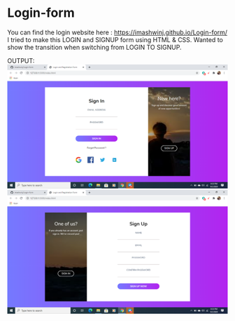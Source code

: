 # Login-form

You can find the login website here : https://imashwinj.github.io/Login-form/
I tried to make this LOGIN and SIGNUP form using HTML & CSS.
Wanted to show the transition when switching from LOGIN TO SIGNUP.

OUTPUT: ![Screenshot](Screenshot%20(6).png)
![Screenshot](Screenshot%20(7).png)
